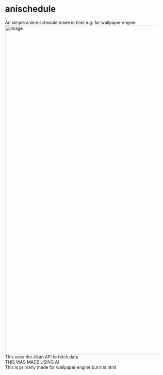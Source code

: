 # anischedule
An simple anime schedule made in html e.g. for wallpaper engine
<img width="1920" height="1080" alt="image" src="https://github.com/user-attachments/assets/0a345099-38cb-4401-92f5-91482766fe15" />
This uses the Jikan API to fetch data<br>
THIS WAS MADE USING AI <br>
This is primarly made for wallpaper engine but it is html
